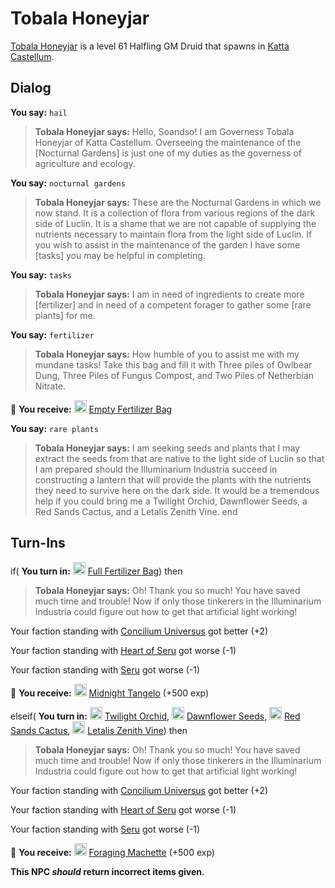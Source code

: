 # Tobala Honeyjar



[Tobala Honeyjar](/npc/160192) is a level 61 Halfling GM Druid that spawns in [Katta Castellum](/zone/160).





## Dialog

**You say:** `hail`



>**Tobala Honeyjar says:** Hello, Soandso! I am Governess Tobala Honeyjar of Katta Castellum. Overseeing the maintenance of the [Nocturnal Gardens] is just one of my duties as the governess of agriculture and ecology.

**You say:** `nocturnal gardens`



>**Tobala Honeyjar says:** These are the Nocturnal Gardens in which we now stand. It is a collection of flora from various regions of the dark side of Luclin. It is a shame that we are not capable of supplying the nutrients necessary to maintain flora from the light side of Luclin. If you wish to assist in the maintenance of the garden I have some [tasks] you may be helpful in completing.

**You say:** `tasks`



>**Tobala Honeyjar says:** I am in need of ingredients to create more [fertilizer] and in need of a competent forager to gather some [rare plants] for me.

**You say:** `fertilizer`



>**Tobala Honeyjar says:** How humble of you to assist me with my mundane tasks! Take this bag and fill it with Three piles of Owlbear Dung, Three Piles of Fungus Compost, and Two Piles of Netherbian Nitrate.


 &#127873; **You receive:**  <img style="background:url(/static/icons/blank_slot.gif);width:20px;height:20px;" src="/static/icons/item_539.png" alt="" /> <a
                                href="/item/17870" data-url="17870" class="tooltip-link link">Empty Fertilizer Bag</a> 

 

**You say:** `rare plants`



>**Tobala Honeyjar says:** I am seeking seeds and plants that I may extract the seeds from that are native to the light side of Luclin so that I am prepared should the Illuminarium Industria succeed in constructing a lantern that will provide the plants with the nutrients they need to survive here on the dark side. It would be a tremendous help if you could bring me a Twilight Orchid, Dawnflower Seeds, a Red Sands Cactus, and a Letalis Zenith Vine.
end



## Turn-Ins





if( **You turn in:** <img style="background:url(/static/icons/blank_slot.gif);width:20px;height:20px;" src="/static/icons/item_539.png" alt="" /> <a
                                href="/item/31779" data-url="31779" class="tooltip-link link">Full Fertilizer Bag</a>) then


>**Tobala Honeyjar says:** Oh! Thank you so much! You have saved much time and trouble! Now if only those tinkerers in the Illuminarium Industria could figure out how to get that artificial light working!


Your faction standing with [Concilium Universus](/faction/1561) got better (<span class='text-success'>+2</span>)


Your faction standing with [Heart of Seru](/faction/1486) got worse (<span class='text-danger'>-1</span>)


Your faction standing with [Seru](/faction/1483) got worse (<span class='text-danger'>-1</span>)


 &#127873; **You receive:**  <img style="background:url(/static/icons/blank_slot.gif);width:20px;height:20px;" src="/static/icons/item_1037.png" alt="" /> <a
                                href="/item/12809" data-url="12809" class="tooltip-link link">Midnight Tangelo</a> (+500 exp)

 

elseif( **You turn in:** <img style="background:url(/static/icons/blank_slot.gif);width:20px;height:20px;" src="/static/icons/item_721.png" alt="" /> <a
                                href="/item/14936" data-url="14936" class="tooltip-link link">Twilight Orchid</a>, <img style="background:url(/static/icons/blank_slot.gif);width:20px;height:20px;" src="/static/icons/item_773.png" alt="" /> <a
                                href="/item/14931" data-url="14931" class="tooltip-link link">Dawnflower Seeds</a>, <img style="background:url(/static/icons/blank_slot.gif);width:20px;height:20px;" src="/static/icons/item_1200.png" alt="" /> <a
                                href="/item/14952" data-url="14952" class="tooltip-link link">Red Sands Cactus</a>, <img style="background:url(/static/icons/blank_slot.gif);width:20px;height:20px;" src="/static/icons/item_1197.png" alt="" /> <a
                                href="/item/14953" data-url="14953" class="tooltip-link link">Letalis Zenith Vine</a>) then


>**Tobala Honeyjar says:** Oh! Thank you so much! You have saved much time and trouble! Now if only those tinkerers in the Illuminarium Industria could figure out how to get that artificial light working!


Your faction standing with [Concilium Universus](/faction/1561) got better (<span class='text-success'>+2</span>)


Your faction standing with [Heart of Seru](/faction/1486) got worse (<span class='text-danger'>-1</span>)


Your faction standing with [Seru](/faction/1483) got worse (<span class='text-danger'>-1</span>)


 &#127873; **You receive:**  <img style="background:url(/static/icons/blank_slot.gif);width:20px;height:20px;" src="/static/icons/item_604.png" alt="" /> <a
                                href="/item/10695" data-url="10695" class="tooltip-link link">Foraging Machette</a> (+500 exp)

 

**This NPC *should* return incorrect items given.**
